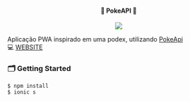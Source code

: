 <h4 align="center"> 
  👻 PokeAPI 👻
</h4>
 
  <p align="center">
    <img src="https://user-images.githubusercontent.com/61324956/202307901-3cdbe239-f10b-441c-99ca-327dc46a0f9c.gif" />
  </p>
  
   Aplicação PWA inspirado em uma podex, utilizando [PokeApi](https://pokeapi.co.) </br>
  💻 [WEBSITE](https://pokemon-allantak.netlify.app/) 
  

### 🗂 Getting Started

```base
$ npm install
$ ionic s
```
